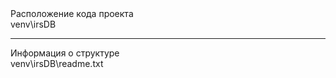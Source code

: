 <div>Расположение кода проекта</div>
<div>venv\irsDB</div>
<hr>
<div>Информация о структуре</div>
<div>venv\irsDB\readme.txt</div>